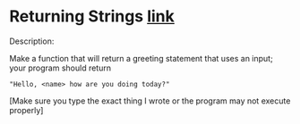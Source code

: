 # Returning Strings [link](https://www.codewars.com/kata/55a70521798b14d4750000a4)

Description:

Make a function that will return a greeting statement that uses an input; your program should return

```code
"Hello, <name> how are you doing today?"
```

[Make sure you type the exact thing I wrote or the program may not execute properly]
